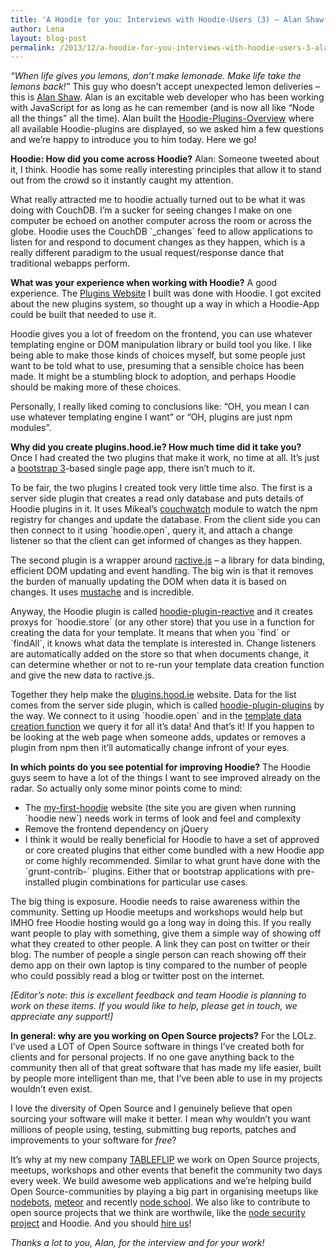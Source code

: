 ```yaml
---
title: 'A Hoodie for you: Interviews with Hoodie-Users (3) – Alan Shaw and plugins.hood.ie'
author: Lena
layout: blog-post
permalink: /2013/12/a-hoodie-for-you-interviews-with-hoodie-users-3-alan-shaw-and-plugins-hood-ie/
---
```

*&#8220;When life gives you lemons, don’t make lemonade. Make life take the lemons back!&#8221;* This guy who doesn&#8217;t accept unexpected lemon deliveries &#8211; this is [Alan Shaw][1]. Alan is an excitable web developer who has been working with JavaScript for as long as he can remember (and is now all like &#8220;Node all the things&#8221; all the time). Alan built the [Hoodie-Plugins-Overview][2] where all available Hoodie-plugins are displayed, so we asked him a few questions and we&#8217;re happy to introduce you to him today. Here we go!

**Hoodie: How did you come across Hoodie?**
Alan: Someone tweeted about it, I think. Hoodie has some really interesting principles that allow it to stand out from the crowd so it instantly caught my attention.

What really attracted me to hoodie actually turned out to be what it was doing with CouchDB. I&#8217;m a sucker for seeing changes I make on one computer be echoed on another computer across the room or across the globe. Hoodie uses the CouchDB \`_changes\` feed to allow applications to listen for and respond to document changes as they happen, which is a really different paradigm to the usual request/response dance that traditional webapps perform.

**What was your experience when working with Hoodie?**
A good experience. The [Plugins Website][2] I built was done with Hoodie. I got excited about the new plugins system, so thought up a way in which a Hoodie-App could be built that needed to use it.

Hoodie gives you a lot of freedom on the frontend, you can use whatever templating engine or DOM manipulation library or build tool you like. I like being able to make those kinds of choices myself, but some people just want to be told what to use, presuming that a sensible choice has been made. It might be a stumbling block to adoption, and perhaps Hoodie should be making more of these choices.

Personally, I really liked coming to conclusions like: &#8220;OH, you mean I can use whatever templating engine I want&#8221; or &#8220;OH, plugins are just npm modules&#8221;.

**Why did you create plugins.hood.ie? How much time did it take you?**
Once I had created the two plugins that make it work, no time at all. It&#8217;s just a [bootstrap 3][3]-based single page app, there isn&#8217;t much to it.

To be fair, the two plugins I created took very little time also. The first is a server side plugin that creates a read only database and puts details of Hoodie plugins in it. It uses Mikeal&#8217;s [couchwatch][4] module to watch the npm registry for changes and update the database. From the client side you can then connect to it using \`hoodie.open\`, query it, and attach a change listener so that the client can get informed of changes as they happen.

The second plugin is a wrapper around [ractive.js][5] &#8211; a library for data binding, efficient DOM updating and event handling. The big win is that it removes the burden of manually updating the DOM when data it is based on changes. It uses [mustache][6] and is incredible.

Anyway, the Hoodie plugin is called [hoodie-plugin-reactive][7] and it creates proxys for \`hoodie.store\` (or any other store) that you use in a function for creating the data for your template. It means that when you \`find\` or \`findAll\`, it knows what data the template is interested in. Change listeners are automatically added on the store so that when documents change, it can determine whether or not to re-run your template data creation function and give the new data to ractive.js.

Together they help make the [plugins.hood.ie][2] website. Data for the list comes from the server side plugin, which is called [hoodie-plugin-plugins][8] by the way. We connect to it using \`hoodie.open\` and in the [template data creation function][9] we query it for all it&#8217;s data! And that&#8217;s it! If you happen to be looking at the web page when someone adds, updates or removes a plugin from npm then it&#8217;ll automatically change infront of your eyes.

**In which points do you see potential for improving Hoodie?**
The Hoodie guys seem to have a lot of the things I want to see improved already on the radar. So actually only some minor points come to mind:

*   The [my-first-hoodie][10] website (the site you are given when running \`hoodie new\`) needs work in terms of look and feel and complexity
*   Remove the frontend dependency on jQuery
*   I think it would be really beneficial for Hoodie to have a set of approved or core created plugins that either come bundled with a new Hoodie app or come highly recommended. Similar to what grunt have done with the \`grunt-contrib-\` plugins. Either that or bootstrap applications with pre-installed plugin combinations for particular use cases.

The big thing is exposure. Hoodie needs to raise awareness within the community. Setting up Hoodie meetups and workshops would help but IMHO free Hoodie hosting would go a long way in doing this. If you really want people to play with something, give them a simple way of showing off what they created to other people. A link they can post on twitter or their blog. The number of people a single person can reach showing off their demo app on their own laptop is tiny compared to the number of people who could possibly read a blog or twitter post on the internet.

*[Editor’s note: this is excellent feedback and team Hoodie is planning to work on these items. If you would like to help, please get in touch, we appreciate any support!]*

**In general: why are you working on Open Source projects?**
For the LOLz. I&#8217;ve used a LOT of Open Source software in things I&#8217;ve created both for clients and for personal projects. If no one gave anything back to the community then all of that great software that has made my life easier, built by people more intelligent than me, that I&#8217;ve been able to use in my projects wouldn&#8217;t even exist.

I love the diversity of Open Source and I genuinely believe that open sourcing your software will make it better. I mean why wouldn&#8217;t you want millions of people using, testing, submitting bug reports, patches and improvements to your software for *free*?

It&#8217;s why at my new company [TABLEFLIP][11] we work on Open Source projects, meetups, workshops and other events that benefit the community two days every week. We build awesome web applications and we&#8217;re helping build Open Source-communities by playing a big part in organising meetups like [nodebots][12], [meteor][13] and recently [node school][14]. We also like to contribute to open source projects that we think are worthwile, like the [node security project][15] and Hoodie. And you should [hire us][11]!

*Thanks a lot to you, Alan, for the interview and for your work!*

 [1]: http://twitter.com/_alanshaw
 [2]: http://plugins.hood.ie/
 [3]: http://getbootstrap.com/
 [4]: https://npmjs.org/package/couchwatch
 [5]: http://www.ractivejs.org/
 [6]: http://mustache.github.io/
 [7]: https://npmjs.org/package/hoodie-plugin-reactive
 [8]: https://npmjs.org/package/hoodie-plugin-plugins
 [9]: https://github.com/alanshaw/hoodie-plugins-www/blob/master/www/js/main.js#L37-L72
 [10]: https://github.com/hoodiehq/my-first-hoodie
 [11]: http://tableflip.io/
 [12]: http://www.meetup.com/NodeBots-of-London/
 [13]: http://www.meetup.com/Meteor-London/
 [14]: http://nodeschool.io/
 [15]: https://nodesecurity.io/